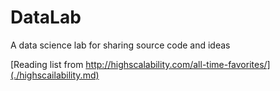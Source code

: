 # DataLab
A data science lab for sharing source code and ideas

[Reading list from http://highscalability.com/all-time-favorites/](./highscailability.md)
